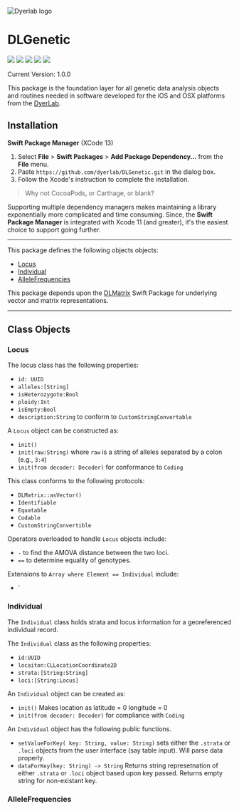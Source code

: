 ![Dyerlab logo](https://live.staticflickr.com/65535/51722755557_2368c8fb01_o_d.jpg)

# DLGenetic

![](https://img.shields.io/badge/license-GPLv3-green) ![](https://img.shields.io/badge/maintained%3F-Yes-green) ![](https://img.shields.io/badge/swift-5.5-green) ![](https://img.shields.io/badge/iOS-14.0-green) ![](https://img.shields.io/badge/macOS-11-green)

Current Version: 1.0.0

This package is the foundation layer for all genetic data analysis objects and routines needed in software developed for the iOS and OSX platforms from the [DyerLab](https://dyerlab.org).  


<a name="Installation"></a>
## Installation

**Swift Package Manager** (XCode 13)

1. Select **File** > **Swift Packages** > **Add Package Dependency…** from the **File** menu.
2. Paste `https://github.com/dyerlab/DLGenetic.git` in the dialog box.
3. Follow the Xcode's instruction to complete the installation.

> Why not CocoaPods, or Carthage, or blank?

Supporting multiple dependency managers makes maintaining a library exponentially more complicated and time consuming.  Since, the **Swift Package Manager** is integrated with Xcode 11 (and greater), it's the easiest choice to support going further.

---

This package defines the following objects objects:

- <a href="#Locus">Locus</a>
- <a href="#Individual">Individual</a>
- <a href="#AlleleFrequencies">AlleleFrequencies</a>

This package depends upon the [DLMatrix](https://github.com/dyerlab/DLMatrix) Swift Package for underlying vector and matrix representations.

---

## Class Objects

<a name="Locus"></a>
### Locus 

The locus class has the following properties:
- `id: UUID`
- `alleles:[String]`
- `isHeterozygote:Bool`
- `ploidy:Int`
- `isEmpty:Bool`
- `description:String` to conform to `CustomStringConvertable`

A `Locus` object can be constructed as:
- `init()` 
- `init(raw:String)` where `raw` is a string of alleles  separated by a colon (e.g., `3:4`)
- `init(from decoder: Decoder)` for conformance to `Coding`
 

This class conforms to the following protocols: 
- `DLMatrix::asVector()`
- `Identifiable`
- `Equatable`
- `Codable`
- `CustomStringConvertible`

Operators overloaded to handle `Locus` objects include:
- `-` to find the AMOVA distance between the two loci.
- `==` to determine equality of genotypes.

Extensions to `Array where Element == Individual` include:

- `


<a name="Locus"></a>
### Individual

The `Individual` class holds strata and locus information for a georeferenced individual record.  

The `Individual` class as the following properties:
- `id:UUID`
- `locaiton:CLLocationCoordinate2D`
- `strata:[String:String]`
- `loci:[String:Locus]`

An `Individual` object can be created as:
- `init()` Makes location as latitude = 0 longitude = 0
- `init(from decoder: Decoder)` for compliance with `Coding`

An `Individual` object has the following public functions.
- `setValueForKey( key: String, value: String)` sets either the `.strata` or `.loci` objects from the user interface (say table input).  Will parse data properly.
- `dataForKey(key: String) -> String` Returns string represetnation of either `.strata` or `.loci` object based upon key passed.  Returns empty string for non-existant key.

<a name="Locus"></a>
### AlleleFrequencies
